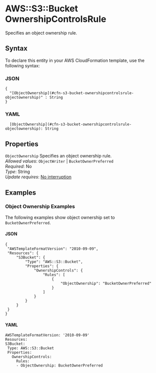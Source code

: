 # AWS::S3::Bucket OwnershipControlsRule<a name="aws-properties-s3-bucket-ownershipcontrolsrule"></a>

Specifies an object ownership rule\.

## Syntax<a name="aws-properties-s3-bucket-ownershipcontrolsrule-syntax"></a>

To declare this entity in your AWS CloudFormation template, use the following syntax:

### JSON<a name="aws-properties-s3-bucket-ownershipcontrolsrule-syntax.json"></a>

```
{
  "[ObjectOwnership](#cfn-s3-bucket-ownershipcontrolsrule-objectownership)" : String
}
```

### YAML<a name="aws-properties-s3-bucket-ownershipcontrolsrule-syntax.yaml"></a>

```
  [ObjectOwnership](#cfn-s3-bucket-ownershipcontrolsrule-objectownership): String
```

## Properties<a name="aws-properties-s3-bucket-ownershipcontrolsrule-properties"></a>

`ObjectOwnership`  <a name="cfn-s3-bucket-ownershipcontrolsrule-objectownership"></a>
Specifies an object ownership rule\.  
*Allowed values*: `ObjectWriter` \| `BucketOwnerPreferred`  
*Required*: No  
*Type*: String  
*Update requires*: [No interruption](https://docs.aws.amazon.com/AWSCloudFormation/latest/UserGuide/using-cfn-updating-stacks-update-behaviors.html#update-no-interrupt)

## Examples<a name="aws-properties-s3-bucket-ownershipcontrolsrule--examples"></a>

### Object Ownership Examples<a name="aws-properties-s3-bucket-ownershipcontrolsrule--examples--Object_Ownership_Examples"></a>

The following examples show object ownership set to `BucketOwnerPreferred`\.

#### JSON<a name="aws-properties-s3-bucket-ownershipcontrolsrule--examples--Object_Ownership_Examples--json"></a>

```
{
 "AWSTemplateFormatVersion": "2010-09-09",
 "Resources": {
     "S3Bucket": {
         "Type": "AWS::S3::Bucket",
         "Properties": {
             "OwnershipControls": {
                 "Rules": [
                     {
                         "ObjectOwnership": "BucketOwnerPreferred"
                     }
                 ]
             }
         }
     }
 }
}
```

#### YAML<a name="aws-properties-s3-bucket-ownershipcontrolsrule--examples--Object_Ownership_Examples--yaml"></a>

```
AWSTemplateFormatVersion: '2010-09-09'
Resources:
S3Bucket:
 Type: AWS::S3::Bucket
 Properties:
   OwnershipControls:
     Rules:
     - ObjectOwnership: BucketOwnerPreferred
```